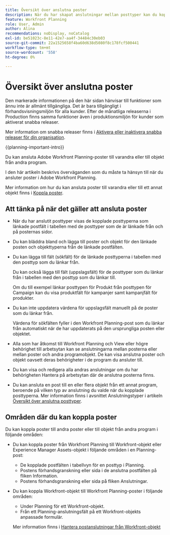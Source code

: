 ```yaml
---
title: Översikt över anslutna poster
description: När du har skapat anslutningar mellan posttyper kan du koppla enskilda poster till varandra. I den här artikeln beskrivs överväganden som du måste ta hänsyn till när du ansluter poster i Adobe Workfront Planning.
feature: Workfront Planning
role: User, Admin
author: Alina
recommendations: noDisplay, noCatalog
exl-id: be51023c-8e11-42e7-aa4f-34484c30eb03
source-git-commit: 22a1525658f4ba60d638d5080f8c178fcf500441
workflow-type: tm+mt
source-wordcount: '558'
ht-degree: 0%

---
```


# Översikt över anslutna poster

<span class="preview">Den markerade informationen på den här sidan hänvisar till funktioner som ännu inte är allmänt tillgängliga. Det är bara tillgängligt i förhandsvisningsmiljön för alla kunder. Efter de månatliga releaserna i Production finns samma funktioner även i produktionsmiljön för kunder som aktiverat snabba releaser. </span>

<span class="preview">Mer information om snabba releaser finns i [Aktivera eller inaktivera snabba releaser för din organisation](/help/quicksilver/administration-and-setup/set-up-workfront/configure-system-defaults/enable-fast-release-process.md).</span>

{{planning-important-intro}}

Du kan ansluta Adobe Workfront Planning-poster till varandra eller till objekt från andra program.

I den här artikeln beskrivs överväganden som du måste ta hänsyn till när du ansluter poster i Adobe Workfront Planning.

Mer information om hur du kan ansluta poster till varandra eller till ett annat objekt finns i [Koppla poster](/help/quicksilver/planning/records/connect-records.md).


## Att tänka på när det gäller att ansluta poster

* När du har anslutit posttyper visas de kopplade posttyperna som länkade postfält i tabellen med de posttyper som de är länkade från och på posternas sidor.
* Du kan bläddra bland och lägga till poster och objekt för den länkade posten och objekttyperna från de länkade postfälten.
* Du kan lägga till fält (sökfält) för de länkade posttyperna i tabellen med den posttyp som du länkar från.

  Du kan också lägga till fält (uppslagsfält) för de posttyper som du länkar från i tabellen med den posttyp som du länkar till.

  Om du till exempel länkar posttypen för Produkt från posttypen för Campaign kan du visa produktfält för kampanjer samt kampanjfält för produkter.
* Du kan inte uppdatera värdena för uppslagsfält manuellt på de poster som du länkar från.

  Värdena för sökfälten fyller i den Workfront Planning-post som du länkar från automatiskt när de har uppdaterats på den ursprungliga posten eller objektet.

* Alla som har åtkomst till Workfront Planning och View eller högre behörighet till arbetsytan kan se anslutningarna mellan posterna eller mellan poster och andra programobjekt. De kan visa anslutna poster och objekt oavsett deras behörigheter i de program du ansluter till.
* Du kan visa och redigera alla andras anslutningar om du har behörigheten Hantera på arbetsytan där de anslutna posterna finns.
* Du kan ansluta en post till en eller flera objekt från ett annat program, beroende på vilken typ av anslutning du valde när du kopplade posttyperna. Mer information finns i avsnittet Anslutningstyper i artikeln [Översikt över anslutna posttyper](/help/quicksilver/planning/architecture/connect-record-types-overview.md).

## Områden där du kan koppla poster

Du kan koppla poster till andra poster eller till objekt från andra program i följande områden:

* Du kan koppla poster från Workfront Planning till Workfront-objekt eller Experience Manager Assets-objekt i följande områden i en Planning-post:

   * De kopplade postfälten i tabellvyn för en posttyp i Planning.
   * Postens förhandsgranskning eller sida i de anslutna postfälten på fliken Information.
   * Postens förhandsgranskning eller sida på fliken Anslutningar.

* Du kan koppla Workfront-objekt till Workfront Planning-poster i följande områden:

   * Under Planning för ett Workfront-objekt.
   * <span class="preview">Från ett Planning-anslutningsfält på ett Workfront-objekts anpassade formulär. </span>

  Mer information finns i [Hantera postanslutningar från Workfront-objekt](/help/quicksilver/planning/records/manage-records-in-planning-section.md)